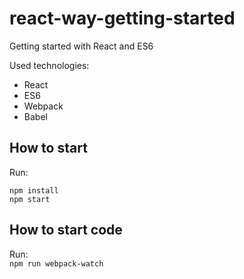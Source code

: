 # react-way-getting-started

Getting started with React and ES6

Used technologies:  

- React
- ES6
- Webpack
- Babel

## How to start

Run:  
```
npm install
npm start
```

## How to start code

Run:  
`npm run webpack-watch`
